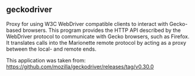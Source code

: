 ## geckodriver
Proxy for using W3C WebDriver compatible clients to interact with Gecko-based browsers.
This program provides the HTTP API described by the WebDriver protocol to communicate with Gecko browsers, such as Firefox. 
It translates calls into the Marionette remote protocol by acting as a proxy between the local- and remote ends.

This application was taken from: https://github.com/mozilla/geckodriver/releases/tag/v0.30.0
